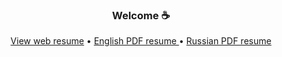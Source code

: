<h3 align="center">Welcome ☕ </h3>

<p align="center">
  <a href="https://mrkazzila.com">View web resume</a> •

  <a href="https://drive.google.com/file/d/1LOVP4_iO9kSKHRBxpNvZ39ldfOqrpAYa/view?usp=drive_link">
    English PDF resume
  </a> •

  <a href="https://drive.google.com/file/d/1RZdqSZEqbl3bllxHNxauJjDARFmFClOm/view?usp=drive_link">
    Russian PDF resume
  </a>

</p>
